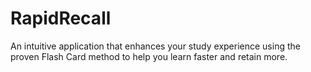 # RapidRecall
An intuitive application that enhances your study experience using the proven Flash Card method to help you learn faster and retain more.
